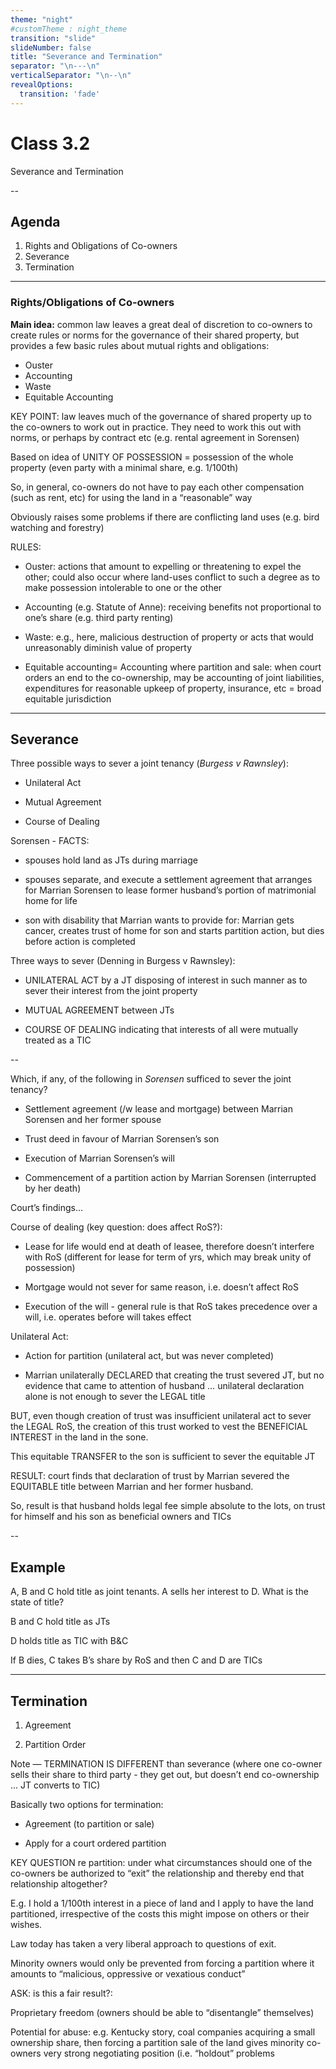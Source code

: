 ```yaml
---
theme: "night"
#customTheme : night_theme
transition: "slide"
slideNumber: false
title: "Severance and Termination"
separator: "\n---\n"
verticalSeparator: "\n--\n"
revealOptions:
  transition: 'fade'
---
```


# Class 3.2

Severance and Termination

--

## Agenda

1. Rights and Obligations of Co-owners
2. Severance
3. Termination

---

### Rights/Obligations of Co-owners

**Main idea:** common law leaves a great deal of discretion to co-owners to create rules or norms for the governance of their shared property, but provides a few basic rules about mutual rights and obligations:

- Ouster  
- Accounting  
- Waste  
- Equitable Accounting  

<aside class="notes">

KEY POINT: law leaves much of the governance of shared property up to the co-owners to work out in practice. They need to work this out with norms, or perhaps by contract etc (e.g. rental agreement in Sorensen)

Based on idea of UNITY OF POSSESSION = possession of the whole property (even party with a minimal share, e.g. 1/100th)

So, in general, co-owners do not have to pay each other compensation (such as rent, etc) for using the land in a “reasonable” way

Obviously raises some problems if there are conflicting land uses (e.g. bird watching and forestry)

RULES:

- Ouster: actions that amount to expelling or threatening to expel the other; could also occur where land-uses conflict to such a degree as to make possession intolerable to one or the other

- Accounting (e.g. Statute of Anne): receiving benefits not proportional to one’s share (e.g. third party renting)

- Waste: e.g., here, malicious destruction of property or acts that would unreasonably diminish value of property

- Equitable accounting= Accounting where partition and sale: when court orders an end to the co-ownership, may be accounting of joint liabilities, expenditures for reasonable upkeep of property, insurance, etc = broad equitable jurisdiction

</aside>

---

## Severance

Three possible ways to sever a joint tenancy (*Burgess v Rawnsley*):

- Unilateral Act

- Mutual Agreement

- Course of Dealing

<aside class="notes">

Sorensen - FACTS:

- spouses hold land as JTs during marriage

- spouses separate, and execute a settlement agreement that arranges for Marrian Sorensen to lease former husband’s portion of matrimonial home for life

- son with disability that Marrian wants to provide for: Marrian gets cancer, creates trust of home for son and starts partition action, but dies before action is completed

Three ways to sever (Denning in Burgess v Rawnsley):

- UNILATERAL ACT by a JT disposing of interest in such manner as to sever their interest from the joint property

- MUTUAL AGREEMENT between JTs

- COURSE OF DEALING indicating that interests of all were mutually treated as a TIC

</aside>

--

Which, if any, of the following in *Sorensen* sufficed to sever the joint tenancy?

- Settlement agreement (/w lease and mortgage) between Marrian Sorensen and her former spouse

- Trust deed in favour of Marrian Sorensen’s son

- Execution of Marrian Sorensen’s will

- Commencement of a partition action by Marrian Sorensen (interrupted by her death)

<aside class="notes">

Court’s findings...

Course of dealing (key question: does affect RoS?):

- Lease for life would end at death of leasee, therefore doesn’t interfere with RoS (different for lease for term of yrs, which may break unity of possession)

- Mortgage would not sever for same reason, i.e. doesn’t affect RoS

- Execution of the will - general rule is that RoS takes precedence over a will, i.e. operates before will takes effect

Unilateral Act:

- Action for partition (unilateral act, but was never completed)

- Marrian unilaterally DECLARED that creating the trust severed JT, but no evidence that came to attention of husband … unilateral declaration alone is not enough to sever the LEGAL title

BUT, even though creation of trust was insufficient unilateral act to sever the LEGAL RoS, the creation of this trust worked to vest the BENEFICIAL INTEREST in the land in the sone.

This equitable TRANSFER to the son is sufficient to sever the equitable JT

RESULT: court finds that declaration of trust by Marrian severed the EQUITABLE title between Marrian and her former husband.

So, result is that husband holds legal fee simple absolute to the lots, on trust for himself and his son as beneficial owners and TICs

</aside>

--

## Example

A, B and C hold title as joint tenants. A sells her interest to D. What is the state of title?  

<aside class="notes">

B and C hold title as JTs

D holds title as TIC with B&C

If B dies, C takes B’s share by RoS and then C and D are TICs

</aside>

---

## Termination

1. Agreement

2. Partition Order

<aside class="notes">

Note — TERMINATION IS DIFFERENT than severance (where one co-owner sells their share to third party - they get out, but doesn’t end co-ownership … JT converts to TIC)

Basically two options for termination:

- Agreement (to partition or sale)

- Apply for a court ordered partition

KEY QUESTION re partition: under what circumstances should one of the co-owners be authorized to “exit” the relationship and thereby end that relationship altogether?

E.g. I hold a 1/100th interest in a piece of land and I apply to have the land partitioned, irrespective of the costs this might impose on others or their wishes.

Law today has taken a very liberal approach to questions of exit.

Minority owners would only be prevented from forcing a partition where it amounts to “malicious, oppressive or vexatious conduct”

ASK: is this a fair result?:

Proprietary freedom (owners should be able to “disentangle” themselves)

Potential for abuse: e.g. Kentucky story, coal companies acquiring a small ownership share, then forcing a partition sale of the land gives minority co-owners very strong negotiating position (i.e. “holdout” problems

</aside>